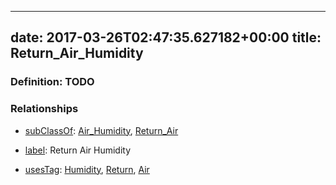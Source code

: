 
---
date: 2017-03-26T02:47:35.627182+00:00
title: Return_Air_Humidity
---
### Definition: TODO

### Relationships

* [subClassOf](http://www.w3.org/2000/01/rdf-schema#subClassOf): [Air_Humidity](https://brickschema.org/schema/1.0/Brick#Air_Humidity), [Return_Air](https://brickschema.org/schema/1.0/Brick#Return_Air)

* [label](http://www.w3.org/2000/01/rdf-schema#label): Return Air Humidity

* [usesTag](https://brickschema.org/schema/1.0/BrickFrame#usesTag): [Humidity](https://brickschema.org/schema/1.0/BrickTag#Humidity), [Return](https://brickschema.org/schema/1.0/BrickTag#Return), [Air](https://brickschema.org/schema/1.0/BrickTag#Air)

